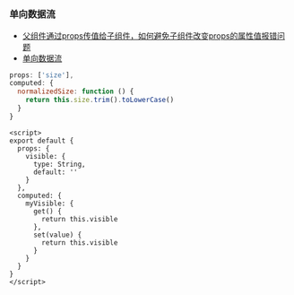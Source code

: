 
# 

### 单向数据流

- [父组件通过props传值给子组件，如何避免子组件改变props的属性值报错问题](https://forum.vuejs.org/t/props-props/25997)
- [单向数据流](https://cn.vuejs.org/v2/guide/components-props.html#单向数据流)

```js
props: ['size'],
computed: {
  normalizedSize: function () {
    return this.size.trim().toLowerCase()
  }
}
```


```vue
<script>
export default {
  props: {
    visible: {
      type: String,
      default: ''
    }
  },
  computed: {
    myVisible: {
      get() {
        return this.visible
      },
      set(value) {
        return this.visible
      }
    }
  }
}
</script>
```